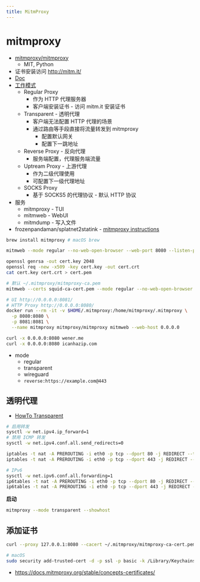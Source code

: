 ```yaml
---
title: MitmProxy
---
```


# mitmproxy

- [mitmproxy/mitmproxy](https://github.com/mitmproxy/mitmproxy)
  - MIT, Python
- 证书安装访问 http://mitm.it/
- [Doc](http://docs.mitmproxy.org/en/stable/)
- [工作模式](https://docs.mitmproxy.org/stable/concepts-modes/)
  - Regular Proxy
    - 作为 HTTP 代理服务器
    - 客户端安装证书 - 访问 mitm.it 安装证书
  - Transparent - 透明代理
    - 客户端无法配置 HTTP 代理的场景
    - 通过路由等手段直接将流量转发到 mitmproxy
      - 配置默认网关
      - 配置下一跳地址
  - Reverse Proxy - 反向代理
    - 服务端配置，代理服务端流量
  - Uptream Proxy - 上游代理
    - 作为二级代理使用
    - 可配置下一级代理地址
  - SOCKS Proxy
    - 基于 SOCKS5 的代理协议 - 默认 HTTP 协议
- 服务
  - mitmproxy - TUI
  - mitmweb - WebUI
  - mitmdump - 写入文件
- frozenpandaman/splatnet2statink - [mitmproxy instructions](https://github.com/frozenpandaman/splatnet2statink/wiki/mitmproxy-instructions)

```bash
brew install mitmproxy # macOS brew

mitmweb --mode regular --no-web-open-browser --web-port 8080 --listen-port 8888

openssl genrsa -out cert.key 2048
openssl req -new -x509 -key cert.key -out cert.crt
cat cert.key cert.crt > cert.pem

# 默认 ~/.mitmproxy/mitmproxy-ca.pem
mitmweb --certs squid-ca-cert.pem --mode regular --no-web-open-browser --web-port 8080 --listen-port 8888

# UI http://0.0.0.0:8081/
# HTTP Proxy http://0.0.0.0:8080/
docker run --rm -it -v $HOME/.mitmproxy:/home/mitmproxy/.mitmproxy \
  -p 8080:8080 \
  -p 8081:8081 \
  --name mitmproxy mitmproxy/mitmproxy mitmweb --web-host 0.0.0.0

curl -x 0.0.0.0:8080 wener.me
curl -x 0.0.0.0:8080 icanhazip.com
```

- mode
  - regular
  - transparent
  - wireguard
  - `reverse:https://example.com@443`

## 透明代理

- [HowTo Transparent](https://docs.mitmproxy.org/stable/howto-transparent/)

```bash
# 启用转发
sysctl -w net.ipv4.ip_forward=1
# 禁用 ICMP 转发
sysctl -w net.ipv4.conf.all.send_redirects=0

iptables -t nat -A PREROUTING -i eth0 -p tcp --dport 80 -j REDIRECT --to-port 8080
iptables -t nat -A PREROUTING -i eth0 -p tcp --dport 443 -j REDIRECT --to-port 8080

# IPv6
sysctl -w net.ipv6.conf.all.forwarding=1
ip6tables -t nat -A PREROUTING -i eth0 -p tcp --dport 80 -j REDIRECT --to-port 8080
ip6tables -t nat -A PREROUTING -i eth0 -p tcp --dport 443 -j REDIRECT --to-port 8080
```

**启动**

```bash
mitmproxy --mode transparent --showhost
```


## 添加证书

```bash
curl --proxy 127.0.0.1:8080 --cacert ~/.mitmproxy/mitmproxy-ca-cert.pem https://wener.me

# macOS
sudo security add-trusted-cert -d -p ssl -p basic -k /Library/Keychains/System.keychain ~/.mitmproxy/mitmproxy-ca-cert.pem
```

- https://docs.mitmproxy.org/stable/concepts-certificates/
